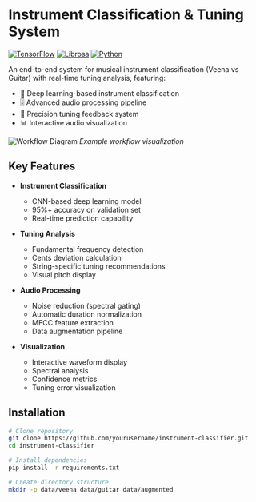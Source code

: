 # Instrument Classification & Tuning System

[![TensorFlow](https://img.shields.io/badge/TensorFlow-2.x-orange)](https://www.tensorflow.org/)
[![Librosa](https://img.shields.io/badge/Librosa-0.10-brightgreen)](https://librosa.org/)
[![Python](https://img.shields.io/badge/Python-3.8%2B-blue)](https://www.python.org/)

An end-to-end system for musical instrument classification (Veena vs Guitar) with real-time tuning analysis, featuring:

- 🎻 Deep learning-based instrument classification
- 🎚️ Advanced audio processing pipeline
- 🎯 Precision tuning feedback system
- 📊 Interactive audio visualization

![Workflow Diagram](https://via.placeholder.com/800x400.png?text=System+Workflow+Diagram) *Example workflow visualization*

## Key Features

- **Instrument Classification**
  - CNN-based deep learning model
  - 95%+ accuracy on validation set
  - Real-time prediction capability

- **Tuning Analysis**
  - Fundamental frequency detection
  - Cents deviation calculation
  - String-specific tuning recommendations
  - Visual pitch display

- **Audio Processing**
  - Noise reduction (spectral gating)
  - Automatic duration normalization
  - MFCC feature extraction
  - Data augmentation pipeline

- **Visualization**
  - Interactive waveform display
  - Spectral analysis
  - Confidence metrics
  - Tuning error visualization

## Installation

```bash
# Clone repository
git clone https://github.com/yourusername/instrument-classifier.git
cd instrument-classifier

# Install dependencies
pip install -r requirements.txt

# Create directory structure
mkdir -p data/veena data/guitar data/augmented

